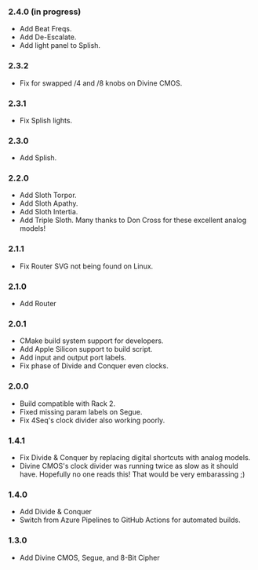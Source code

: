 ### 2.4.0 (in progress)
- Add Beat Freqs.
- Add De-Escalate.
- Add light panel to Splish.

### 2.3.2
- Fix for swapped /4 and /8 knobs on Divine CMOS.

### 2.3.1
- Fix Splish lights.

### 2.3.0
- Add Splish.

### 2.2.0
- Add Sloth Torpor.
- Add Sloth Apathy.
- Add Sloth Intertia.
- Add Triple Sloth.
Many thanks to Don Cross for these excellent analog models!

### 2.1.1
- Fix Router SVG not being found on Linux.

### 2.1.0
- Add Router

### 2.0.1
- CMake build system support for developers.
- Add Apple Silicon support to build script.
- Add input and output port labels.
- Fix phase of Divide and Conquer even clocks.

### 2.0.0
- Build compatible with Rack 2.
- Fixed missing param labels on Segue.
- Fix 4Seq's clock divider also working poorly.

### 1.4.1
- Fix Divide & Conquer by replacing digital shortcuts with analog models.
- Divine CMOS's clock divider was running twice as slow as it should have. Hopefully no one reads this! That would be very embarassing ;)

### 1.4.0
- Add Divide & Conquer
- Switch from Azure Pipelines to GitHub Actions for automated builds.

### 1.3.0
- Add Divine CMOS, Segue, and 8-Bit Cipher
